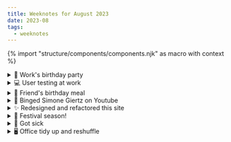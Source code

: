 ```yaml
---
title: Weeknotes for August 2023
date: 2023-08
tags:
  - weeknotes
---
```

{% import "structure/components/components.njk" as macro with context %}
<div class="pb-1">
    <details>
      <summary>🎉 Work's birthday party</summary>
      <div class="pb-1">Ate pizza and doughnuts and pranced around taking selfies together</div>
    </details>
    <details>
      <summary>💻 User testing at work</summary>
      <div class="pb-1">Took part in some user testing for our latest project - first time I've done it in years and it was so very satisfying.</div>
    </details>
    <details>
      <summary>🍝 Friend's birthday meal</summary>
      <div class="pb-1">Delicious (vegetarian!) food and fancy drinks</div>
    </details>
    <details>
      <summary>🤖 Binged Simone Giertz on Youtube</summary>
      <div class="pb-1">My dog seems to love her voice so I popped on a video for her and ended up rewatching her content for hours. If you haven't heard of her before, she is <a href="https://www.youtube.com/@simonegiertz">the Queen of Shitty Robots</a></div>
    </details>
    <details>
      <summary>✨ Redesigned and refactored this site</summary>
      <div class="pb-1">The design wasn't working for me any more and I wanted a cleaner look with more flexibility in space usage.</div>
    </details>
    <details>
      <summary>🎪 Festival season!</summary>
      <div class="pb-1">
        Music, sun, mud, camping. Green Man highlights: <a href="https://www.voyamusic.co.uk/">Voya</a>, <a href="https://melinmelyn.bandcamp.com/">Melin Melyn</a>, <a href="https://www.selfesteem.love/">Self Esteem</a> (obviously) and <a href="https://sudanarchives.com/">Sudan Archives</a>.
      </div>
      <div class="pb-1">
        <iframe style="border-radius:12px" src="https://open.spotify.com/embed/playlist/1H3XBNBhK7xlV6OA8BSZ9i?utm_source=generator" width="100%" height="80" frameBorder="0" allowfullscreen="" allow="autoplay; clipboard-write; encrypted-media; fullscreen; picture-in-picture" loading="lazy"></iframe>
      </div>
    </details>
    <details>
      <summary>🦠 Got sick</summary>
      <div class="pb-1">Caught <a href="https://en.wikipedia.org/wiki/COVID-19">COVID-19</a> at the festival. Second time I've been infected. Got it pretty bad, it was intense but quick.</div>
    </details>
    <details>
      <summary>🖥 Office tidy up and reshuffle</summary>
      <div class="pb-1">I took out the small crafting table, which I hadn't been using for anything other than junk, and replaced it with a rickety bookshelf that was stored in the garage. I've filled the bookshelf with some old notebooks, my collection of greeting cards, and my salt lamp. The room feels more intentional now and it's easier to get to the window</div>
    </details>
</div>